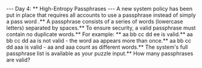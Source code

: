 --- Day 4: ** High-Entropy Passphrases ---
A new system policy has been put in place that requires all accounts to use a
passphrase
instead of simply a pass
word
.** A passphrase consists of a series of words (lowercase letters) separated by spaces.**
To ensure security, a valid passphrase must contain no duplicate words.**
For example: **
aa bb cc dd ee
is valid.**
aa bb cc dd aa
is not valid - the word
aa
appears more than once.**
aa bb cc dd aaa
is valid -
aa
and
aaa
count as different words.**
The system's full passphrase list is available as your puzzle input.**
How many passphrases are valid?

